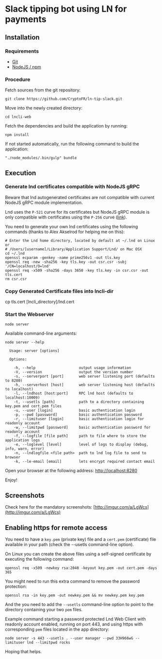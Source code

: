 # Slack tipping bot using LN for payments

## Installation


### Requirements

* [Git](https://git-scm.com/)
* [NodeJS / npm](https://nodejs.org)

### Procedure

Fetch sources from the git repository:

```
git clone https://github.com/CryptoFR/ln-tip-slack.git
```
Move into the newly created directory:

```
cd lncli-web
```

Fetch the dependencies and build the application by running:

```
npm install
```

If not started automatically, run the following command to build the application:

```
"./node_modules/.bin/gulp" bundle
```

## Execution


### Generate lnd certificates compatible with NodeJS gRPC

Beware that lnd autogenerated certificates are not compatible with current NodeJS gRPC module implementation.

Lnd uses the `P-521` curve for its certificates but NodeJS gRPC module is only compatible with certificates using the `P-256` curve ([link](https://github.com/grpc/grpc/issues/6722#issuecomment-320348094)).

You need to generate your own lnd certificates using the following commands (thanks to Alex Akselrod for helping me on this):

```
# Enter the Lnd home directory, located by default at ~/.lnd on Linux or 
# /Users/[username]/Library/Application Support/Lnd/ on Mac OSX
cd ~/.lnd
openssl ecparam -genkey -name prime256v1 -out tls.key
openssl req -new -sha256 -key tls.key -out csr.csr -subj '/CN=localhost/O=lnd'
openssl req -x509 -sha256 -days 3650 -key tls.key -in csr.csr -out tls.cert
rm csr.csr
```


### Copy Generated Certificate files into lncli-dir

cp tls.cert [lncli_directory]/lnd.cert

### Start the Webserver

```
node server
```

Available command-line arguments:

```
node server --help

  Usage: server [options]

  Options:

    -h, --help                    output usage information
    -V, --version                 output the version number
    -s, --serverport [port]       web server listening port (defaults to 8280)
    -h, --serverhost [host]       web server listening host (defaults to localhost)
    -l, --lndhost [host:port]     RPC lnd host (defaults to localhost:10009)
    -t, --usetls [path]           path to a directory containing key.pem and cert.pem files
    -u, --user [login]            basic authentication login
    -p, --pwd [password]          basic authentication password
    -r, --limituser [login]       basic authentication login for readonly account
    -w, --limitpwd [password]     basic authentication password for readonly account
    -f, --logfile [file path]     path to file where to store the application logs
    -e, --loglevel [level]        level of logs to display (debug, info, warn, error)
    -n, --lndlogfile <file path>  path to lnd log file to send to browser
    -k, --le-email [email]        lets encrypt required contact email

```

Open your browser at the following address: [http://localhost:8280](http://localhost:8280)

Enjoy!



## Screenshots

Check here for the mandatory screenshots: [http://imgur.com/a/LgWcs](http://imgur.com/a/LgWcs)

## Enabling https for remote access

You need to have a `key.pem` (private key) file and a `cert.pem` (certificate) file available in your path (check the --usetls command-line option).

On Linux you can create the above files using a self-signed certificate by executing the following command:

```
openssl req -x509 -newkey rsa:2048 -keyout key.pem -out cert.pem -days 365
```

You might need to run this extra command to remove the password protection:

```
openssl rsa -in key.pem -out newkey.pem && mv newkey.pem key.pem
```

And the you need to add the `--usetls` command-line option to point to the directory containing your two `pem` files.

Example command starting a password protected Lnd Web Client with readonly account enabled, running on port 443, and using https with corresponding `pem` files located in the app directory:

```
node server -s 443 --usetls . --user manager --pwd 33H966wG --limituser lnd --limitpwd rocks
```

Hoping that helps.
